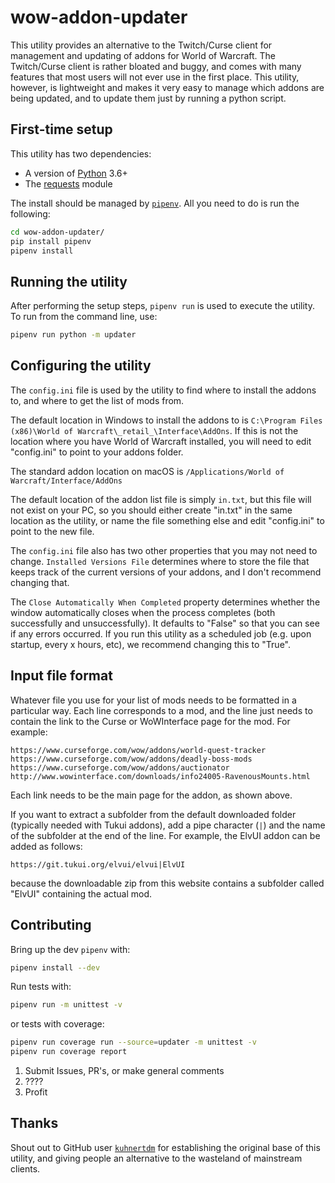 # wow-addon-updater

This utility provides an alternative to the Twitch/Curse client for management and updating of addons for World of Warcraft. The Twitch/Curse client is rather bloated and buggy, and comes with many features that most users will not ever use in the first place. This utility, however, is lightweight and makes it very easy to manage which addons are being updated, and to update them just by running a python script.

## First-time setup

This utility has two dependencies:

* A version of [Python](https://www.python.org/) 3.6+
* The [requests](http://docs.python-requests.org/en/master/) module

The install should be managed by [`pipenv`](https://github.com/pypa/pipenv). All you need to do is run the following:

```bash
cd wow-addon-updater/
pip install pipenv
pipenv install
```

## Running the utility

After performing the setup steps, `pipenv run` is used to execute the utility. To run from the command line, use:
```bash
pipenv run python -m updater
```

## Configuring the utility

The `config.ini` file is used by the utility to find where to install the addons to, and where to get the list of mods from.

The default location in Windows to install the addons to is `C:\Program Files (x86)\World of Warcraft\_retail_\Interface\AddOns`. If this is not the location where you have World of Warcraft installed, you will need to edit "config.ini" to point to your addons folder.

The standard addon location on macOS is `/Applications/World of Warcraft/Interface/AddOns`

The default location of the addon list file is simply `in.txt`, but this file will not exist on your PC, so you should either create "in.txt" in the same location as the utility, or name the file something else and edit "config.ini" to point to the new file.

The `config.ini` file also has two other properties that you may not need to change. `Installed Versions File` determines where to store the file that keeps track of the current versions of your addons, and I don't recommend changing that.

The `Close Automatically When Completed` property determines whether the window automatically closes when the process completes (both successfully and unsuccessfully). It defaults to "False" so that you can see if any errors occurred. If you run this utility as a scheduled job (e.g. upon startup, every x hours, etc), we recommend changing this to "True".

## Input file format

Whatever file you use for your list of mods needs to be formatted in a particular way. Each line corresponds to a mod, and the line just needs to contain the link to the Curse or WoWInterface page for the mod. For example:

```
https://www.curseforge.com/wow/addons/world-quest-tracker
https://www.curseforge.com/wow/addons/deadly-boss-mods
https://www.curseforge.com/wow/addons/auctionator
http://www.wowinterface.com/downloads/info24005-RavenousMounts.html
```
    
Each link needs to be the main page for the addon, as shown above.

If you want to extract a subfolder from the default downloaded folder (typically needed with Tukui addons), add a pipe character (`|`) and the name of the subfolder at the end of the line. For example, the ElvUI addon can be added as follows:

```
https://git.tukui.org/elvui/elvui|ElvUI
```

because the downloadable zip from this website contains a subfolder called "ElvUI" containing the actual mod.

## Contributing
Bring up the dev `pipenv` with:
```bash
pipenv install --dev
```

Run tests with:
```bash
pipenv run -m unittest -v
```

or tests with coverage:
```bash
pipenv run coverage run --source=updater -m unittest -v
pipenv run coverage report
```

1. Submit Issues, PR's, or make general comments
1. ????
1. Profit

## Thanks
Shout out to GitHub user [`kuhnertdm`](https://github.com/kuhnertdm) for establishing the original base of this utility, and giving people an alternative to the wasteland of mainstream clients.
